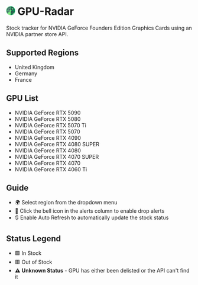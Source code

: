 # <img src="https://raw.githubusercontent.com/l-zariqi/fe-radar/main/images/favicon.svg" alt="fe-radar-icon" width="24" height="24"> GPU-Radar

Stock tracker for NVIDIA GeForce Founders Edition Graphics Cards using an NVIDIA partner store API.

## Supported Regions

- United Kingdom 
- Germany
- France

## GPU List

- NVIDIA GeForce RTX 5090
- NVIDIA GeForce RTX 5080
- NVIDIA GeForce RTX 5070 Ti
- NVIDIA GeForce RTX 5070
- NVIDIA GeForce RTX 4090
- NVIDIA GeForce RTX 4080 SUPER
- NVIDIA GeForce RTX 4080
- NVIDIA GeForce RTX 4070 SUPER
- NVIDIA GeForce RTX 4070	
- NVIDIA GeForce RTX 4060 Ti

## Guide

- 🌍 Select region from the dropdown menu
- 🔔 Click the bell icon in the alerts column to enable drop alerts
- 🔃 Enable Auto Refresh to automatically update the stock status

## Status Legend

- 🟩 In Stock
- 🟥 Out of Stock
- ⚠️ **Unknown Status** - GPU has either been delisted or the API can't find it